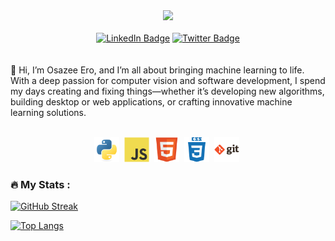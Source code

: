<div id="header" align="center">
  <img src="https://i.giphy.com/media/v1.Y2lkPTc5MGI3NjExOHp6dHd2dGZvOGxud2R4MmpzeW93bzB1amFkamszbTl3OWlldWhkdCZlcD12MV9pbnRlcm5hbF9naWZfYnlfaWQmY3Q9Zw/7NS9RAepPQ0HJ85qJz/giphy-downsized-large.gif" width="100"/>
</div>

<br />
<div id="badges" align="center">
  <a href = "https://www.linkedin.com/in/osazeeero/" target="_blank"><img src="https://img.shields.io/badge/LinkedIn-blue?style=for-the-badge&logo=linkedin&logoColor=white" alt="LinkedIn Badge"/></a>
  <a href="http://osazee.pythonanywhere.com" target="_blank"><img src="https://img.shields.io/badge/Website-blue?style=for-the-badge&logo=OsazeeWebsite&logoColor=white" alt="Twitter Badge"/></a>
</div>

<div align="center"><img src="https://komarev.com/ghpvc/?username=osazee-ero&style=flat-square&color=blue" alt=""/></div>

<br>

<div algin="center">👋 Hi, I’m Osazee Ero, and I’m all about bringing machine learning to life. With a deep passion for computer vision and software development, I spend my days creating and fixing things—whether it’s developing new algorithms, building desktop or web applications, or crafting innovative machine learning solutions.
</div>
<br />
<div align="center">

<img src="https://github.com/devicons/devicon/blob/master/icons/python/python-original.svg" title="Python" alt="Python" width="40" height="40"/>&nbsp;
 <img src="https://github.com/devicons/devicon/blob/master/icons/javascript/javascript-original.svg" title="JavaScript" alt="JavaScript" width="40" height="40"/>&nbsp;
  <img src="https://github.com/devicons/devicon/blob/master/icons/html5/html5-original.svg" title="HTML5" alt="HTML" width="40" height="40"/>&nbsp;
   <img src="https://github.com/devicons/devicon/blob/master/icons/css3/css3-plain-wordmark.svg"  title="CSS3" alt="CSS" width="40" height="40"/>&nbsp;
  <img src="https://github.com/devicons/devicon/blob/master/icons/git/git-original-wordmark.svg" title="Git" alt="Git" width="40" height="40"/>&nbsp;

</div>

### :fire: My Stats :

[![GitHub Streak](http://github-readme-streak-stats.herokuapp.com?user=osazee-ero&theme=dark&background=000000)](https://git.io/streak-stats)

[![Top Langs](https://github-readme-stats.vercel.app/api/top-langs/?username=osazee-ero&layout=compact&theme=vision-friendly-dark)](https://github.com/anuraghazra/github-readme-stats)
